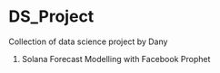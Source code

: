 # DS_Project
Collection of data science project by Dany

1. Solana Forecast Modelling with Facebook Prophet
